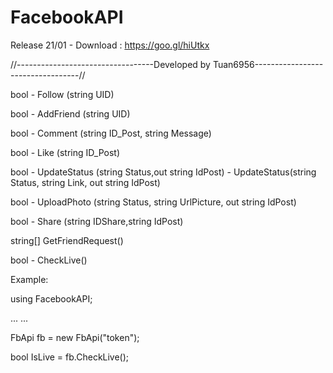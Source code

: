 # FacebookAPI
Release 21/01 - Download : https://goo.gl/hiUtkx

//----------------------------------Developed by Tuan6956----------------------------------//

bool - Follow (string UID)

bool - AddFriend (string UID)

bool - Comment (string ID_Post, string Message)

bool - Like (string ID_Post)

bool - UpdateStatus (string Status,out string IdPost) - UpdateStatus(string Status, string Link, out string IdPost)

bool - UploadPhoto (string Status, string UrlPicture, out string IdPost)

bool - Share (string IDShare,string IdPost)

string[] GetFriendRequest()

bool - CheckLive()





Example:

using FacebookAPI;

...
...

FbApi fb = new FbApi("token");

bool IsLive = fb.CheckLive();
